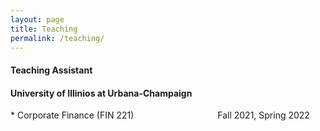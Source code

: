 ```yaml
---
layout: page
title: Teaching
permalink: /teaching/
---
```


<style>
.nobullet li {
  list-style-type: none;
}
</style>


#### Teaching Assistant <br>
#### University of Illinios at Urbana-Champaign
   <div class="nobullet">* Corporate Finance (FIN 221) &emsp;&emsp;&emsp;&emsp;&emsp;&emsp;&emsp;&emsp;&emsp; Fall 2021, Spring 2022</div>
